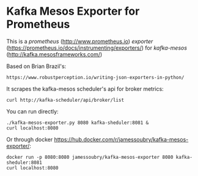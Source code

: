 
# Kafka Mesos Exporter for Prometheus

This is a *prometheus* (http://www.prometheus.io) *exporter* (https://prometheus.io/docs/instrumenting/exporters/) for *kafka-mesos* (http://kafka.mesosframeworks.com/)

Based on Brian Brazil's:

    https://www.robustperception.io/writing-json-exporters-in-python/

It scrapes the kafka-mesos scheduler's api for broker metrics:

```
curl http://kafka-scheduler/api/broker/list
```

You can run directly:
```
./kafka-mesos-exporter.py 8080 kafka-sheduler:8081 &
curl localhost:8080
```


Or through docker https://hub.docker.com/r/jamessoubry/kafka-mesos-exporter/:
```
docker run -p 8080:8080 jamessoubry/kafka-mesos-exporter 8080 kafka-sheduler:8081
curl localhost:8080
```